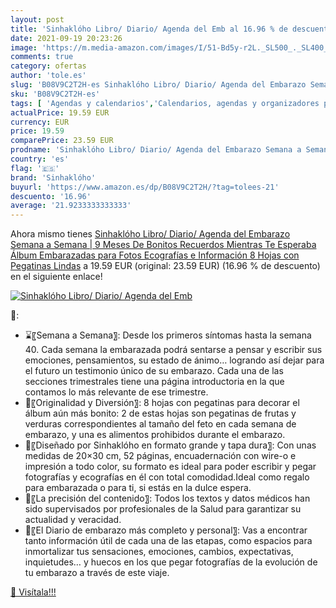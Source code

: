 ```yaml
---
layout: post
title: 'Sinhaklóho Libro/ Diario/ Agenda del Emb al 16.96 % de descuento'
date: 2021-09-19 20:23:26
image: 'https://m.media-amazon.com/images/I/51-Bd5y-r2L._SL500_._SL400_.jpg'
comments: true
category: ofertas
author: 'tole.es'
slug: 'B08V9C2T2H-es Sinhaklóho Libro/ Diario/ Agenda del Embarazo Semana a...'
sku: 'B08V9C2T2H-es'
tags: [ 'Agendas y calendarios','Calendarios, agendas y organizadores personales','Oficina y papelería','embarazo','sinhaklóho', ]
actualPrice: 19.59 EUR
currency: EUR
price: 19.59
comparePrice: 23.59 EUR
prodname: 'Sinhaklóho Libro/ Diario/ Agenda del Embarazo Semana a Semana | 9 Meses De Bonitos Recuerdos Mientras Te Esperaba  Álbum Embarazadas para Fotos  Ecografías e Información  8 Hojas con Pegatinas Lindas'
country: 'es'
flag: '🇪🇸'
brand: 'Sinhaklóho'
buyurl: 'https://www.amazon.es/dp/B08V9C2T2H/?tag=tolees-21'
descuento: '16.96'
average: '21.9233333333333'
---
```


Ahora mismo tienes [Sinhaklóho Libro/ Diario/ Agenda del Embarazo Semana a Semana | 9 Meses De Bonitos Recuerdos Mientras Te Esperaba  Álbum Embarazadas para Fotos  Ecografías e Información  8 Hojas con Pegatinas Lindas](https://www.amazon.es/dp/B08V9C2T2H/?tag=tolees-21) a 19.59 EUR (original: 23.59 EUR) (16.96 %  de descuento) en el siguiente enlace!

[![Sinhaklóho Libro/ Diario/ Agenda del Emb](https://m.media-amazon.com/images/I/51-Bd5y-r2L._SL500_._SL400_.jpg)](https://www.amazon.es/dp/B08V9C2T2H/?tag=tolees-21)

🔎:

- ⌛〖Semana a Semana〗: Desde los primeros síntomas hasta la semana 40. Cada semana la embarazada podrá sentarse a pensar y escribir sus emociones, pensamientos, su estado de ánimo… logrando así dejar para el futuro un testimonio único de su embarazo. Cada una de las secciones trimestrales tiene una página introductoria en la que contamos lo más relevante de ese trimestre.
- 🎈〖Originalidad y Diversión〗: 8 hojas con pegatinas para decorar el álbum aún más bonito: 2 de estas hojas son pegatinas de frutas y verduras correspondientes al tamaño del feto en cada semana de embarazo, y una es alimentos prohibidos durante el embarazo.
- 📔〖Diseñado por Sinhaklóho en formato grande y tapa dura〗: Con unas medidas de 20×30 cm, 52 páginas, encuadernación con wire-o e impresión a todo color, su formato es ideal para poder escribir y pegar fotografías y ecografías en él con total comodidad.Ideal como regalo para embarazada o para ti, si estás en la dulce espera.
- ️🔎〖La precisión del contenido〗: Todos los textos y datos médicos han sido supervisados por profesionales de la Salud para garantizar su actualidad y veracidad.
- 📝〖El Diario de embarazo más completo y personal〗: Vas a encontrar tanto información útil de cada una de las etapas, como espacios para inmortalizar tus sensaciones, emociones, cambios, expectativas, inquietudes… y huecos en los que pegar fotografías de la evolución de tu embarazo a través de este viaje.

[🛒 Visítala!!!](https://www.amazon.es/dp/B08V9C2T2H/?tag=tolees-21)
